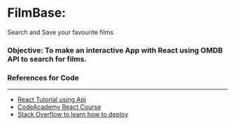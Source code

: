 # FilmBase: 
Search and Save your favourite films


### Objective: To make an interactive App with React using OMDB API to search for films.


### References for Code
---
* [React Tutorial using Api](https://www.youtube.com/watch?v=bqSSLr8A8PU)
* [CodeAcademy React Course](https://www.codecademy.com/learn/react-101)
* [Stack Overflow to learn how to deploy](https://stackoverflow.com/questions/57605441/error-this-is-probably-not-a-problem-with-npm-there-is-likely-additional-loggi)



#### 


